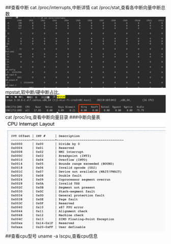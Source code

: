 ##查看中断
cat /proc/interrupts,中断详情
cat /proc/stat,查看各中断向量中断总数  
![](.z_操作系统_cpu_常用命令_images/06268746.png)
mpstat,软中断/硬中断占比,  
![](.z_操作系统_cpu_常用命令_images/c2b21bf7.png)
cat /proc/irq,查看中断向量目录
###中断向量表
![](.z_操作系统_cpu_常用命令_images/609aeab8.png)
##查看cpu型号
uname -a
lscpu,查看cpu信息
